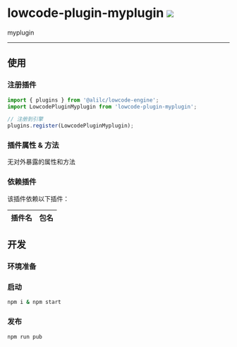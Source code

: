 # lowcode-plugin-myplugin [![][npm-image]][npm-url]

myplugin

---

## 使用

### 注册插件
```jsx
import { plugins } from '@alilc/lowcode-engine';
import LowcodePluginMyplugin from 'lowcode-plugin-myplugin';

// 注册到引擎
plugins.register(LowcodePluginMyplugin);
```

### 插件属性 & 方法
无对外暴露的属性和方法

### 依赖插件
该插件依赖以下插件：

| 插件名 | 包名 |
| --- | --- |

## 开发
### 环境准备

### 启动
```sh
npm i & npm start
```

### 发布
```sh
npm run pub
```

[npm-image]: https://img.shields.io/badge/lowcode-plugin-myplugin
[npm-url]: https://www.npmjs.com/package/lowcode-plugin-myplugin

